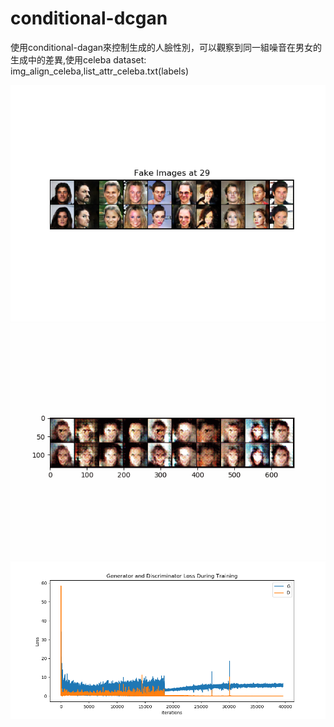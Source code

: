 # conditional-dcgan
使用conditional-dagan來控制生成的人臉性別，可以觀察到同一組噪音在男女的生成中的差異,使用celeba dataset: img_align_celeba,list_attr_celeba.txt(labels)

![alt 文字](https://github.com/lilyog/conditional-dcgan/blob/master/fake_at_29.png "30 epochs")
![alt 文字](https://github.com/lilyog/conditional-dcgan/blob/master/fake29.gif "30 epochs")
![alt 文字](https://github.com/lilyog/conditional-dcgan/blob/master/loss29.png "30 epochs")


